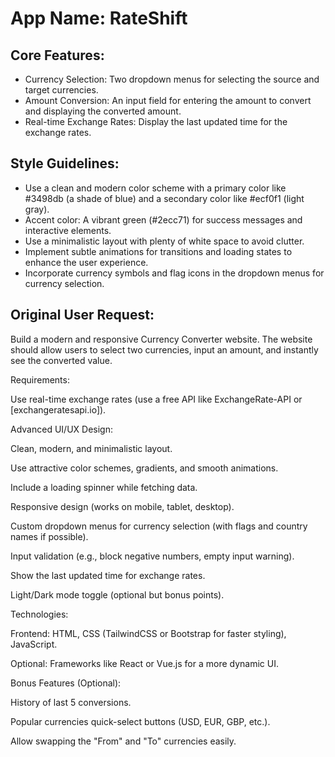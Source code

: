 # **App Name**: RateShift

## Core Features:

- Currency Selection: Two dropdown menus for selecting the source and target currencies.
- Amount Conversion: An input field for entering the amount to convert and displaying the converted amount.
- Real-time Exchange Rates: Display the last updated time for the exchange rates.

## Style Guidelines:

- Use a clean and modern color scheme with a primary color like #3498db (a shade of blue) and a secondary color like #ecf0f1 (light gray).
- Accent color: A vibrant green (#2ecc71) for success messages and interactive elements.
- Use a minimalistic layout with plenty of white space to avoid clutter.
- Implement subtle animations for transitions and loading states to enhance the user experience.
- Incorporate currency symbols and flag icons in the dropdown menus for currency selection.

## Original User Request:
Build a modern and responsive Currency Converter website.
The website should allow users to select two currencies, input an amount, and instantly see the converted value.

Requirements:

Use real-time exchange rates (use a free API like ExchangeRate-API or [exchangeratesapi.io]).

Advanced UI/UX Design:

Clean, modern, and minimalistic layout.

Use attractive color schemes, gradients, and smooth animations.

Include a loading spinner while fetching data.

Responsive design (works on mobile, tablet, desktop).

Custom dropdown menus for currency selection (with flags and country names if possible).

Input validation (e.g., block negative numbers, empty input warning).

Show the last updated time for exchange rates.

Light/Dark mode toggle (optional but bonus points).

Technologies:

Frontend: HTML, CSS (TailwindCSS or Bootstrap for faster styling), JavaScript.

Optional: Frameworks like React or Vue.js for a more dynamic UI.

Bonus Features (Optional):

History of last 5 conversions.

Popular currencies quick-select buttons (USD, EUR, GBP, etc.).

Allow swapping the "From" and "To" currencies easily.
  